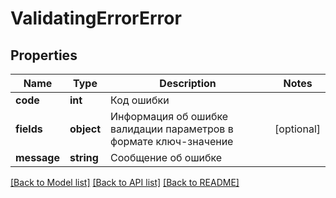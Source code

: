 # ValidatingErrorError

## Properties
Name | Type | Description | Notes
------------ | ------------- | ------------- | -------------
**code** | **int** | Код ошибки | 
**fields** | **object** | Информация об ошибке валидации параметров в формате ключ-значение | [optional] 
**message** | **string** | Сообщение об ошибке | 

[[Back to Model list]](../../README.md#documentation-for-models) [[Back to API list]](../../README.md#documentation-for-api-endpoints) [[Back to README]](../../README.md)

